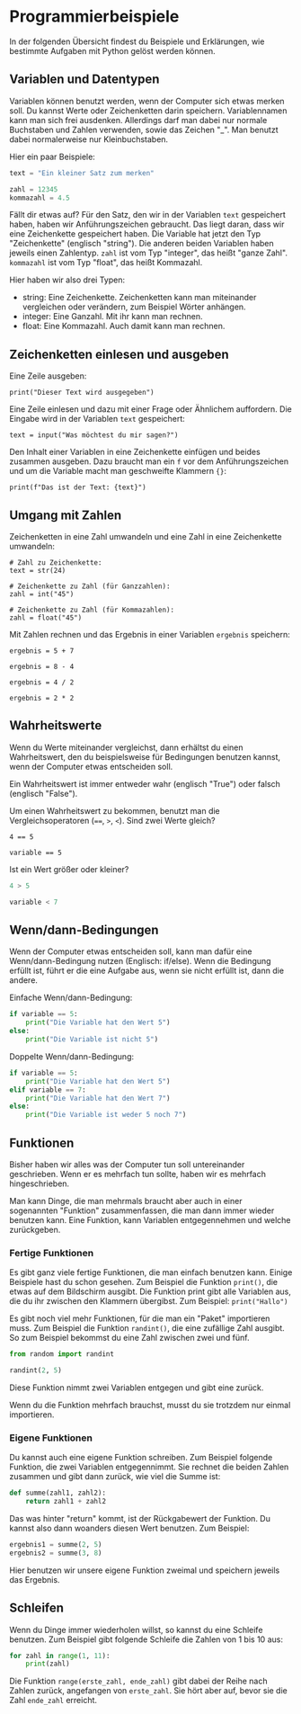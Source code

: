 # Programmierbeispiele

In der folgenden Übersicht findest du Beispiele und Erklärungen, wie bestimmte Aufgaben mit Python gelöst werden können.

## Variablen und Datentypen

Variablen können benutzt werden, wenn der Computer sich etwas merken soll. Du kannst Werte oder Zeichenketten darin
speichern. Variablennamen kann man sich frei ausdenken. Allerdings darf man dabei nur normale Buchstaben und Zahlen 
verwenden, sowie das Zeichen "_". Man benutzt dabei normalerweise nur Kleinbuchstaben.

Hier ein paar Beispiele:
```python
text = "Ein kleiner Satz zum merken"

zahl = 12345
kommazahl = 4.5
```

Fällt dir etwas auf? Für den Satz, den wir in der Variablen `text` gespeichert haben, haben wir Anführungszeichen 
gebraucht. Das liegt daran, dass wir eine Zeichenkette gespeichert haben. Die Variable hat jetzt den Typ "Zeichenkette"
(englisch "string").
Die anderen beiden Variablen haben jeweils einen Zahlentyp. `zahl` ist vom Typ "integer", das heißt "ganze Zahl".
`kommazahl` ist vom Typ "float", das heißt Kommazahl.

Hier haben wir also drei Typen:
- string: Eine Zeichenkette. Zeichenketten kann man miteinander vergleichen oder verändern, zum Beispiel Wörter anhängen.
- integer: Eine Ganzahl. Mit ihr kann man rechnen.
- float: Eine Kommazahl. Auch damit kann man rechnen. 


## Zeichenketten einlesen und ausgeben

Eine Zeile ausgeben:
```
print("Dieser Text wird ausgegeben")
```

Eine Zeile einlesen und dazu mit einer Frage oder Ähnlichem auffordern. Die Eingabe wird in der Variablen `text` gespeichert:
```
text = input("Was möchtest du mir sagen?")
```

Den Inhalt einer Variablen in eine Zeichenkette einfügen und beides zusammen ausgeben. Dazu braucht man ein `f` vor dem
Anführungszeichen und um die Variable macht man geschweifte Klammern `{}`:
```
print(f"Das ist der Text: {text}")
```

## Umgang mit Zahlen
Zeichenketten in eine Zahl umwandeln und eine Zahl in eine Zeichenkette umwandeln:
```
# Zahl zu Zeichenkette:
text = str(24)

# Zeichenkette zu Zahl (für Ganzzahlen):
zahl = int("45")

# Zeichenkette zu Zahl (für Kommazahlen):
zahl = float("45")
```

Mit Zahlen rechnen und das Ergebnis in einer Variablen `ergebnis` speichern:
```
ergebnis = 5 + 7

ergebnis = 8 - 4

ergebnis = 4 / 2

ergebnis = 2 * 2
```

## Wahrheitswerte

Wenn du Werte miteinander vergleichst, dann erhältst du einen Wahrheitswert, den du beispielsweise für Bedingungen
benutzen kannst, wenn der Computer etwas entscheiden soll.

Ein Wahrheitswert ist immer entweder wahr (englisch "True") oder falsch (englisch "False").

Um einen Wahrheitswert zu bekommen, benutzt man die Vergleichsoperatoren (`==`, `>`, `<`).
Sind zwei Werte gleich?
```
4 == 5

variable == 5
```

Ist ein Wert größer oder kleiner?
```python
4 > 5

variable < 7
```

## Wenn/dann-Bedingungen

Wenn der Computer etwas entscheiden soll, kann man dafür eine Wenn/dann-Bedingung nutzen (Englisch: if/else).
Wenn die Bedingung erfüllt ist, führt er die eine Aufgabe aus, wenn sie nicht erfüllt ist, dann die andere.

Einfache Wenn/dann-Bedingung:
```python
if variable == 5:
    print("Die Variable hat den Wert 5")
else:
    print("Die Variable ist nicht 5")
```

Doppelte Wenn/dann-Bedingung:
```python
if variable == 5:
    print("Die Variable hat den Wert 5")
elif variable == 7:
    print("Die Variable hat den Wert 7")
else:
    print("Die Variable ist weder 5 noch 7")
```

## Funktionen

Bisher haben wir alles was der Computer tun soll untereinander geschrieben. Wenn er es mehrfach tun sollte,
haben wir es mehrfach hingeschrieben.

Man kann Dinge, die man mehrmals braucht aber auch in einer sogenannten "Funktion" zusammenfassen, die man
dann immer wieder benutzen kann. Eine Funktion, kann Variablen entgegennehmen und welche zurückgeben.

### Fertige Funktionen
Es gibt ganz viele fertige Funktionen, die man einfach benutzen kann. Einige Beispiele hast du schon 
gesehen. Zum Beispiel die Funktion `print()`, die etwas auf dem Bildschirm ausgibt.
Die Funktion print gibt alle Variablen aus, die du ihr zwischen den Klammern übergibst.
Zum Beispiel: `print("Hallo")`

Es gibt noch viel 
mehr Funktionen, für die man ein "Paket" importieren muss. Zum Beispiel die Funktion `randint()`, die
eine zufällige Zahl ausgibt. So zum Beispiel bekommst du eine Zahl zwischen zwei und fünf.

```python
from random import randint

randint(2, 5)
``` 
Diese Funktion nimmt zwei Variablen entgegen und gibt eine zurück.

Wenn du die Funktion mehrfach brauchst, musst du sie trotzdem nur einmal importieren.

### Eigene Funktionen
Du kannst auch eine eigene Funktion schreiben. Zum Beispiel folgende Funktion, die 
zwei Variablen entgegennimmt. Sie rechnet die beiden Zahlen zusammen und gibt dann zurück,
wie viel die Summe ist:

```python
def summe(zahl1, zahl2):
    return zahl1 + zahl2
```

Das was hinter "return" kommt, ist der Rückgabewert der Funktion. Du kannst also dann
woanders diesen Wert benutzen. Zum Beispiel:

```python
ergebnis1 = summe(2, 5)
ergebnis2 = summe(3, 8)
```

Hier benutzen wir unsere eigene Funktion zweimal und speichern jeweils das Ergebnis.


## Schleifen

Wenn du Dinge immer wiederholen willst, so kannst du eine Schleife benutzen. Zum 
Beispiel gibt folgende Schleife die Zahlen von 1 bis 10 aus:

```python
for zahl in range(1, 11):
    print(zahl)
``` 

Die Funktion `range(erste_zahl, ende_zahl)` gibt dabei der Reihe nach Zahlen 
zurück, angefangen von `erste_zahl`. Sie hört aber auf, bevor sie die Zahl `ende_zahl`
erreicht. 
